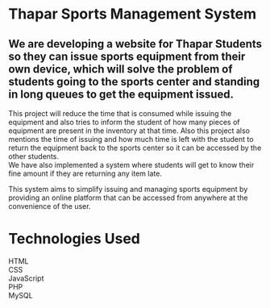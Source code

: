 # Thapar Sports Management System
## We are developing a website for Thapar Students so they can issue sports equipment from their own device, which will solve the problem of students going to the sports center and standing in long queues to get the equipment issued.<br>

This project will reduce the time that is consumed while issuing the equipment and also tries to inform the student of how many pieces of equipment are present in the inventory at that time. Also this project also mentions the time of issuing and how much time is left with the student to return the equipment back to the sports center so it can be accessed by the other students.<br>
We have also implemented a system where students will get to know their fine amount if they are returning any item late.

This system aims to simplify issuing and managing sports equipment by providing an online platform that can be accessed from anywhere at the convenience of the user.<br>

# Technologies Used

HTML<br>
CSS<br>
JavaScript<br>
PHP<br>
MySQL<br>
